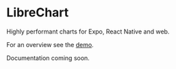 # LibreChart
Highly performant charts for Expo, React Native and web.

For an overview see the [demo](https://github.com/diatche/LibreChartExpoDemo).

Documentation coming soon.
